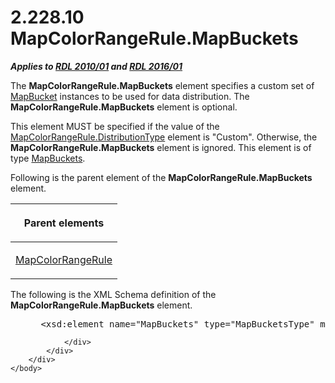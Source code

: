 <html dir="LTR" xmlns:mshelp="http://msdn.microsoft.com/mshelp" xmlns:ddue="http://ddue.schemas.microsoft.com/authoring/2003/5" xmlns:xlink="http://www.w3.org/1999/xlink" xmlns:tool="http://www.microsoft.com/tooltip">
    <head>
        <meta http-equiv="Content-Type" content="text/html; CHARSET=utf-8"></meta>
        <meta name="save" content="history"></meta>
        <title>2.228.10 MapColorRangeRule.MapBuckets</title>
        <xml>
            <mshelp:toctitle title="2.228.10 MapColorRangeRule.MapBuckets"></mshelp:toctitle>
            <mshelp:rltitle title="[MS-RDL]: MapColorRangeRule.MapBuckets"></mshelp:rltitle>
            <mshelp:keyword index="A" term="2bf2ab58-756f-4823-84c2-f2f5ac3ec282"></mshelp:keyword>
            <mshelp:attr name="DCSext.ContentType" value="open specification"></mshelp:attr>
            <mshelp:attr name="AssetID" value="2bf2ab58-756f-4823-84c2-f2f5ac3ec282"></mshelp:attr>
            <mshelp:attr name="TopicType" value="kbRef"></mshelp:attr>
            <mshelp:attr name="DCSext.Title" value="[MS-RDL]: MapColorRangeRule.MapBuckets" />
        </xml>
    </head>
    <body>
        <div id="header">
            <h1 class="heading">2.228.10 MapColorRangeRule.MapBuckets</h1>
        </div>
        <div id="mainSection">
            <div id="mainBody">
                <div id="allHistory" class="saveHistory"></div>
                <div id="sectionSection0" class="section" name="collapseableSection">
                    

<p><b><i>Applies to </i></b><a href="3428e690-a348-4ec7-8a6a-8efb42d2cdee.md"><b><i>RDL 2010/01</i></b></a><b><i>
and </i></b><a href="52ce3983-2bfc-4e72-9359-42aaf5fe4509.md"><b><i>RDL 2016/01</i></b></a></p>

<p>The <b>MapColorRangeRule.MapBuckets</b> element specifies a
custom set of <a href="ef18140f-3267-4bb8-9df6-0fe220aabcdb.md">MapBucket</a>
instances to be used for data distribution. The <b>MapColorRangeRule.MapBuckets</b>
element is optional. </p>

<p>This element MUST be specified if the value of the <a href="f4b343bc-fae9-464c-b7b1-209fab83fc39.md">MapColorRangeRule.DistributionType</a>
element is &quot;Custom&quot;. Otherwise, the <b>MapColorRangeRule.MapBuckets</b>
element is ignored. This element is of type <a href="95175148-e772-42ef-8c4d-c5a8a7135124.md">MapBuckets</a>.</p>

<p>Following is the parent element of the <b>MapColorRangeRule.MapBuckets</b>
element.</p>

<table>
 <thead>
  <tr>
   <th>
   <p>Parent elements</p>
   </th>
  </tr>
 </thead>
 <tr>
  <td>
  <p><a href="1c6ca85d-f3d6-403c-9232-7d0183108a92.md">MapColorRangeRule</a></p>
  </td>
 </tr>
</table>

<p>The following is the XML Schema definition of the <b>MapColorRangeRule.MapBuckets</b>
element.</p>

<dl>
<dd>
<div><pre> &lt;xsd:element name=&quot;MapBuckets&quot; type=&quot;MapBucketsType&quot; minOccurs=&quot;0&quot; /&gt;
</pre></div>
</dd></dl>


                </div>
            </div>
        </div>
    </body>
</html>